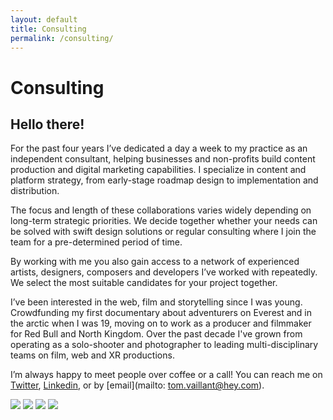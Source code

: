```yaml
---
layout: default
title: Consulting
permalink: /consulting/
---
```


# Consulting

## Hello there!
    
For the past four years I’ve dedicated a day a week to my practice as an independent consultant, helping businesses and non-profits build content production and digital marketing capabilities. I specialize in content and platform strategy, from early-stage roadmap design to implementation and distribution.

The focus and length of these collaborations varies widely depending on long-term strategic priorities. We decide together whether your needs can be solved with swift design solutions or regular consulting where I join the team for a pre-determined period of time. 

By working with me you also gain access to a network of experienced artists, designers, composers and developers I’ve worked with repeatedly. We select the most suitable candidates for your project together. 

I’ve been interested in the web, film and storytelling since I was young. Crowdfunding my first documentary about adventurers on Everest and in the arctic when I was 19, moving on to work as a producer and filmmaker for Red Bull and North Kingdom. Over the past decade I've grown from operating as a solo-shooter and photographer to leading multi-disciplinary teams on film, web and XR productions. 

I’m always happy to meet people over coffee or a call! You can reach me on [Twitter](https://twitter.com/buriedsignals), [Linkedin](https://www.linkedin.com/in/tomvaillant/), or by [email](mailto: tom.vaillant@hey.com).

<div class="consulting-logos">
    <img src="../assets/img/redbull.png">
    <img src="../assets/img/northkingdom.png">
    <img src="../assets/img/seedstars.png">
    <img src="../assets/img/immersive-garden.jpg">
</div>